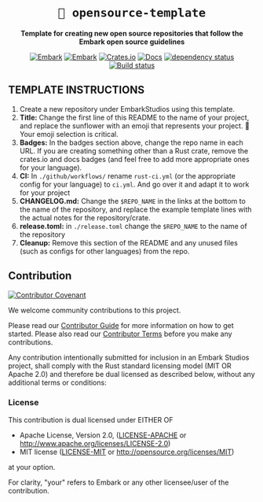 <!-- Allow this file to not have a first line heading -->
<!-- markdownlint-disable-file MD041 no-emphasis-as-heading -->

<!-- inline html -->
<!-- markdownlint-disable-file MD033 -->

<div align="center">

<!--- FIXME: Pick an emoji and name your project! --->
# `🌻 opensource-template`

<!--- FIXME: Write short catchy description/tagline of project --->
**Template for creating new open source repositories that follow the Embark open source guidelines**

<!--- FIXME: Update crate, repo and CI workflow names here! Remove any that are not relevant --->

[![Embark](https://img.shields.io/badge/embark-open%20source-blueviolet.svg)](https://embark.dev)
[![Embark](https://img.shields.io/badge/discord-ark-%237289da.svg?logo=discord)](https://discord.gg/dAuKfZS)
[![Crates.io](https://img.shields.io/crates/v/rust-gpu.svg)](https://crates.io/crates/rust-gpu)
[![Docs](https://docs.rs/rust-gpu/badge.svg)](https://docs.rs/rust-gpu)
[![dependency status](https://deps.rs/repo/github/EmbarkStudios/rust-gpu/status.svg)](https://deps.rs/repo/github/EmbarkStudios/rust-gpu)
[![Build status](https://github.com/EmbarkStudios/physx-rs/workflows/CI/badge.svg)](https://github.com/EmbarkStudios/physx-rs/actions)
</div>

## TEMPLATE INSTRUCTIONS

1. Create a new repository under EmbarkStudios using this template.
1. **Title:** Change the first line of this README to the name of your project, and replace the sunflower with an emoji that represents your project. 🚨 Your emoji selection is critical.
1. **Badges:** In the badges section above, change the repo name in each URL. If you are creating something other than a Rust crate, remove the crates.io and docs badges (and feel free to add more appropriate ones for your language).
1. **CI:** In `./github/workflows/` rename `rust-ci.yml` (or the appropriate config for your language) to `ci.yml`. And go over it and adapt it to work for your project
1. **CHANGELOG.md:** Change the `$REPO_NAME` in the links at the bottom to the name of the repository, and replace the example template lines with the actual notes for the repository/crate.
1. **release.toml:** in `./release.toml` change the `$REPO_NAME` to the name of the repository
1. **Cleanup:** Remove this section of the README and any unused files (such as configs for other languages) from the repo.

## Contribution

[![Contributor Covenant](https://img.shields.io/badge/contributor%20covenant-v1.4-ff69b4.svg)](CODE_OF_CONDUCT.md)

We welcome community contributions to this project.

Please read our [Contributor Guide](CONTRIBUTING.md) for more information on how to get started.
Please also read our [Contributor Terms](CONTRIBUTING.md#contributor-terms) before you make any contributions.

Any contribution intentionally submitted for inclusion in an Embark Studios project, shall comply with the Rust standard licensing model (MIT OR Apache 2.0) and therefore be dual licensed as described below, without any additional terms or conditions:

### License

This contribution is dual licensed under EITHER OF

* Apache License, Version 2.0, ([LICENSE-APACHE](LICENSE-APACHE) or <http://www.apache.org/licenses/LICENSE-2.0>)
* MIT license ([LICENSE-MIT](LICENSE-MIT) or <http://opensource.org/licenses/MIT>)

at your option.

For clarity, "your" refers to Embark or any other licensee/user of the contribution.
